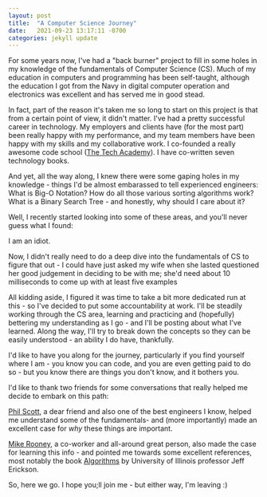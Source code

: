 ```yaml
---
layout: post
title:  "A Computer Science Journey"
date:   2021-09-23 13:17:11 -0700
categories: jekyll update
---
```

For some years now, I've had a "back burner" project to fill in some holes in my knowledge of the fundamentals of Computer Science (CS). Much of my education in computers and programming has been self-taught, although the education I got from the Navy in digital computer operation and electronics was excellent and has served me in good stead.

In fact, part of the reason it's taken me so long to start on this project is that from a certain point of view, it didn't matter. I've had a pretty successful career in technology. My employers and clients have (for the most part) been really happy with my performance, and my team members have been happy with my skills and my collaborative work. I co-founded a really awesome code school ([The Tech Academy](https://www.learncodinganywhere.com/)). I have co-written seven technology books.

And yet, all the way along, I knew there were some gaping holes in my knowledge - things I'd be almost embarassed to tell experienced engineers: What is Big-O Notation? How do all those various sorting algorithms work? What is a Binary Search Tree - and honestly, why should I care about it?

Well, I recently started looking into some of these areas, and you'll never guess what I found:

I am an idiot.

Now, I didn't really need to do a deep dive into the fundamentals of CS to figure that out - I could have just asked my wife when she lasted questioned her good judgement in deciding to be with me; she'd need about 10 milliseconds to come up with at least five examples

All kidding aside, I figured it was time to take a bit more dedicated run at this - so I've decided to put some accountability at work. I'll be steadily working through the CS area, learning and practicing and (hopefully) bettering my understanding as I go - and I'll be posting about what I've learned. Along the way, I'll try to break down the concepts so they can be easily understood - an ability I do have, thankfully.

I'd like to have you along for the journey, particularly if you find yourself where I am - you know you can code, and you are even getting paid to do so - but you know there are things you don't know, and it bothers you.

I'd like to thank two friends for some conversations that really helped me decide to embark on this path:

[Phil Scott](https://www.linkedin.com/in/philiplscott/), a dear friend and also one of the best engineers I know, helped me understand some of the fundamentals- and (more importantly) made an excellent case for _why_ these things are important.

[Mike Rooney](https://www.linkedin.com/in/mike-rooney/), a co-worker and all-around great person, also made the case for learning this info - and pointed me towards some excellent references, most notably the book [Algorithms](https://jeffe.cs.illinois.edu/teaching/algorithms/) by University of Illinois professor Jeff Erickson.

So, here we go. I hope you;ll join me - but either way, I'm leaving :)
